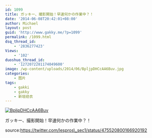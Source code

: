```yaml
---
id: 1099
title: ガッキー、撮影開始！早速何かの作業中？！
date: '2014-06-08T20:42:01+08:00'
author: Michael
layout: post
guid: 'http://www.gakky.me/?p=1099'
permalink: /1099.html
dsq_thread_id:
    - '2836277423'
Views:
    - '102'
duoshuo_thread_id:
    - '1272072281174049600'
image: /wp-content/uploads/2014/06/BpljpDHCcAA6Buv.jpg
categories:
    - 图片
tags:
    - gakki
    - gakky
    - 新垣结衣
---
```


[![BpljpDHCcAA6Buv](http://www.yui-aragaki.org/wp-content/uploads/2014/06/BpljpDHCcAA6Buv.jpg)](http://www.yui-aragaki.org/wp-content/uploads/2014/06/BpljpDHCcAA6Buv.jpg "BpljpDHCcAA6Buv")

ガッキー、撮影開始！早速何かの作業中？！

source:https://twitter.com/lespros\_sec1/status/475520800166920192